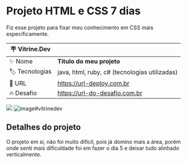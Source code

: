 # Projeto HTML e CSS 7 dias

Fiz esse projeto para fixar meu conhecimento em CSS mais especificamente.

| :placard: Vitrine.Dev |     |
| -------------  | --- |
| :sparkles: Nome        | **Titulo do meu projeto**
| :label: Tecnologias | java, html, ruby, c# (tecnologias utilizadas)
| :rocket: URL         | https://url-deploy.com.br
| :fire: Desafio     | https://url-do-desafio.com.br

<!-- Inserir imagem com a #vitrinedev ao final do link -->
![](https://via.placeholder.com/1200x500.png?text=imagem+lindona+do+meu+projeto#vitrinedev)
![image](https://user-images.githubusercontent.com/104660667/222596789-33f3edf3-8f18-41e8-b3c0-c06626ef2c95.png)#vitrinedev


## Detalhes do projeto

O projeto em si, não foi muito difícil, pois já domino mais a área, porém onde senti mais dificuldade foi em fazer o dia 5 e deixar tudo alinhado verticalmente.
